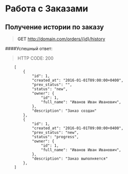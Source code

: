 Работа с Заказами
=================

Получение истории по заказу
----------------------

> **GET** http://domain.com/orders/{id}/history

####Успешный ответ:

> HTTP CODE: 200

        [
            {
                "id": 1,
                "created_at": "2016-01-01T09:00:00+0400",
                "prev_status": "",
                "status": "new",
                "owner": {
                    "id": 1,
                    "full_name": "Иванов Иван Иванович",
                },
                "description": "Заказ создан"
            },
            {
                "id": 1,
                "created_at": "2016-01-01T09:00:00+0400",
                "prev_status": "new",
                "status": "progress",
                "owner": {
                    "id": 1,
                    "full_name": "Иванов Иван Иванович",
                },
                "description": "Заказ выполняется"
            },
        ]
     